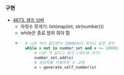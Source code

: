 ### 구현

- [4673. 셀프 넘버](../problems/Baekjoon_Online_Judge/Step_by_step/05_Function/4673_셀프_넘버.py)
  - 자릿수 쪼개기: list(map(int, str(number)))
  - while은 종료 범위 줘야 함
  - ```python
      # 나온 적이 없으면서 10000보다 작거나 같은 경우
      while x not in number_set and x <= 10000:
          # 나온 적 있다고 표시 (세트에 추가)
          number_set.add(x)
          # 생성자를 이용하여 수 교체
          x = generate_self_number(x)
    ```
